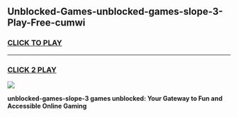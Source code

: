 
## Unblocked-Games-unblocked-games-slope-3-Play-Free-cumwi
<h3>
<a href="https://premium76.site?title=unblocked-games-slope-3&ref=21A">CLICK TO PLAY</a></h3>
<hr>

<h3>
<a href="https://premium76.site?title=unblocked-games-slope-3&ref=21A">CLICK 2 PLAY</a>
  
</h3>

<a href="https://premium76.site?title=unblocked-games-slope-3&ref=21A"><img src="https://clearcache.store/games.png"></a>


**unblocked-games-slope-3 games unblocked: Your Gateway to Fun and Accessible Online Gaming**
